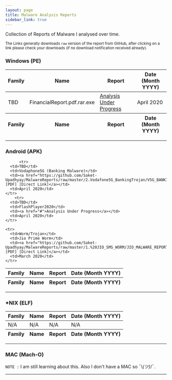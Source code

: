```yaml
---
layout: page
title: Malware Analysis Reports 
sidebar_link: true
---
```


<div class="message">
Collection of Reports of Malware I analysed over time.
</div>

<sub>The Links generally downloads `raw` version of the report from GitHub, after clicking on a link please check your downloads (if no download notification received already).</sub>


### Windows (PE)

<table>
  <thead>
    <tr>
      <th>Family</th>
      <th>Name</th>
      <th>Report</th>
      <th>Date (Month YYYY)</th>
    </tr>
  </thead>
  <tfoot>
    <tr>
      <th>Family</th>
      <th>Name</th>
      <th>Report</th>
      <th>Date (Month YYYY)</th>
    </tr>
  </tfoot>
  <tbody>
        <tr>
      <td>TBD</td>
      <td>FinancialReport.pdf.rar.exe</td>
      <td><a href="#">Analysis Under Progress</a></td>
      <td>April 2020</td>
    </tr>
  </tbody>
</table>


---

### Android (APK)
<table>
  <thead>
    <tr>
      <th>Family</th>
      <th>Name</th>
      <th>Report</th>
      <th>Date (Month YYYY)</th>
    </tr>
  </thead>
  <tfoot>
    <tr>
      <th>Family</th>
      <th>Name</th>
      <th>Report</th>
      <th>Date (Month YYYY)</th>
    </tr>
  </tfoot>
  <tbody>

          <tr>
      <td>TBD</td>
      <td>Vodaphone5G (Banking Malware)</td>
      <td><a href="https://github.com/Saket-Upadhyay/MalwareReports/raw/master/2.Vodafone5G_BankingTrojan/V5G_BANKING_TROJAN_REPORT.pdf">GitHub [PDF] [Direct Link]</a></td>
      <td>April 2020</td>
    </tr>
        <tr>
      <td>TBD</td>
      <td>FlashPlayer2020</td>
      <td><a href="#">Analysis Under Progress</a></td>
      <td>April 2020</td>
    </tr>
    
    <tr>
      <td>Worm/Trojan</td>
      <td>Jio Prime Worm</td>
      <td><a href="https://github.com/Saket-Upadhyay/MalwareReports/raw/master/1.%20JIO_SMS_WORM/JIO_MALWARE_REPORT.pdf">GitHub [PDF] [Direct Link]</a></td>
      <td>March 2020</td>
    </tr>

  </tbody>
</table>


---

### *NIX (ELF)

<table>
  <thead>
    <tr>
      <th>Family</th>
      <th>Name</th>
      <th>Report</th>
      <th>Date (Month YYYY)</th>
    </tr>
  </thead>
  <tfoot>
    <tr>
      <th>Family</th>
      <th>Name</th>
      <th>Report</th>
      <th>Date (Month YYYY)</th>
    </tr>
  </tfoot>
  <tbody>
    <tr>
      <td>N/A</td>
      <td>N/A</td>
      <td>N/A</td>
      <td>N/A</td>
    </tr>
  </tbody>
</table>


---

### MAC (Mach-O)

`NOTE :` I am still learning about this. Also I don't have a MAC so ¯\\_(ツ)_/¯.

---